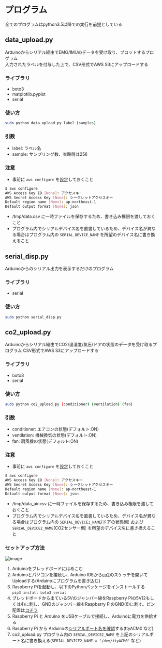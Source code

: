# プログラム
全てのプログラムはpython3.5以降での実行を前提としている
## data_upload.py
Arduinoからシリアル経由でEMG/IMUのデータを受け取り、プロットするプログラム  
入力されたラベルを付与した上で、CSV形式でAWS S3にアップロードする
### ライブラリ
- boto3
- matplotlib.pyplot
- serial

### 使い方
```bash
sudo python data_upload.py label (samples)
```
### 引数
- label: ラベル名
- sample: サンプリング数、省略時は256 
### 注意
- 事前に `aws configure` を[設定](https://docs.aws.amazon.com/ja_jp/cli/latest/userguide/cli-configure-quickstart.html)しておくこと
```bash
$ aws configure
AWS Access Key ID [None]: アクセスキー
AWS Secret Access Key [None]: シークレットアクセスキー
Default region name [None]: ap-northeast-1
Default output format [None]: json
```
- /tmp/data.csv に一時ファイルを保存するため、書き込み権限を渡しておくこと
- プログラム内でシリアルデバイス名を直書しているため、デバイス名が異なる場合はプログラム内の `SERIAL_DEVICE_NAME` を所望のデバイス名に書き換えること

## serial_disp.py
Arduinoからのシリアル出力を表示するだけのプログラム  
### ライブラリ
- serial

### 使い方
```bash
sudo python serial_disp.py
```

## co2_upload.py
Arduinoからシリアル経由でCO2/温湿度/気圧/ドアの状態のデータを受け取るプログラム
CSV形式でAWS S3にアップロードする
### ライブラリ
- boto3
- serial

### 使い方
```bash
sudo python co2_upload.py (conditioner) (ventilation) (fan)
```
### 引数
- conditioner: エアコンの状態(デフォルト:ON)
- ventilation: 機械換気の状態(デフォルト:ON)
- fan: 扇風機の状態(デフォルト:ON)
### 注意
- 事前に `aws configure` を[設定](https://docs.aws.amazon.com/ja_jp/cli/latest/userguide/cli-configure-quickstart.html)しておくこと
```bash
$ aws configure
AWS Access Key ID [None]: アクセスキー
AWS Secret Access Key [None]: シークレットアクセスキー
Default region name [None]: ap-northeast-1
Default output format [None]: json
```
- /tmp/data_air.csv に一時ファイルを保存するため、書き込み権限を渡しておくこと
- プログラム内でシリアルデバイス名を直書しているため、デバイス名が異なる場合はプログラム内の `SERIAL_DEVICE1_NAME`(ドアの状態側) および `SERIAL_DEVICE2_NAME`(CO2センサー側) を所望のデバイス名に書き換えること
### セットアップ方法
![image](https://user-images.githubusercontent.com/16249131/150780985-4369ccde-c1aa-433b-951a-26120c40e3b9.png)
1. Arduinoをブレッドボードにはめこむ
2. Arduinoとパソコンを接続し、Arduino IDEから[co2](https://github.com/airkei/quarantine_helper/tree/main/arduino)のスケッチを開いてUploadする(Arduinoにプログラムを書き込む)
3. Raspberry Piを起動し、以下のPythonパッケージをインストールする  
`pip3 install boto3 serial`
4. ブレッドボードから出ている5Vのジャンパー線をRaspberry Piの5V(2もしくは4)に刺し、GNDのジャンパー線をRaspberry PiのGND(6)に刺す。ピン配置は[コチラ](https://ymt-lab.com/post/2021/raspberrypi-pin-assugnment/)
5. Raspberry Pi と Arduino をUSBケーブルで接続し、Arduinoに電力を供給する
6. Raspberry Pi から Arduinoの[シリアルポート名を確認](https://algorithm.joho.info/programming/python/raspberrypi3-arduino-dmesg-port/)する(ttyACM0 など)
7. co2_upload.py プログラム内の `SERIAL_DEVICE2_NAME` を上記のシリアルポート名に書き換える(`SERIAL_DEVICE2_NAME = "/dev/ttyACM0"` など)
